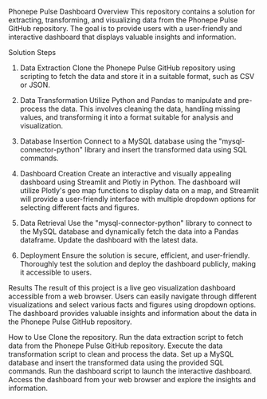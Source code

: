 Phonepe Pulse Dashboard
Overview
This repository contains a solution for extracting, transforming, and visualizing data from the Phonepe Pulse GitHub repository. The goal is to provide users with a user-friendly and interactive dashboard that displays valuable insights and information.

Solution Steps
1. Data Extraction
Clone the Phonepe Pulse GitHub repository using scripting to fetch the data and store it in a suitable format, such as CSV or JSON.

2. Data Transformation
Utilize Python and Pandas to manipulate and pre-process the data. This involves cleaning the data, handling missing values, and transforming it into a format suitable for analysis and visualization.

3. Database Insertion
Connect to a MySQL database using the "mysql-connector-python" library and insert the transformed data using SQL commands.

4. Dashboard Creation
Create an interactive and visually appealing dashboard using Streamlit and Plotly in Python. The dashboard will utilize Plotly's geo map functions to display data on a map, and Streamlit will provide a user-friendly interface with multiple dropdown options for selecting different facts and figures.

5. Data Retrieval
Use the "mysql-connector-python" library to connect to the MySQL database and dynamically fetch the data into a Pandas dataframe. Update the dashboard with the latest data.

6. Deployment
Ensure the solution is secure, efficient, and user-friendly. Thoroughly test the solution and deploy the dashboard publicly, making it accessible to users.

Results
The result of this project is a live geo visualization dashboard accessible from a web browser. Users can easily navigate through different visualizations and select various facts and figures using dropdown options. The dashboard provides valuable insights and information about the data in the Phonepe Pulse GitHub repository.

How to Use
Clone the repository.
Run the data extraction script to fetch data from the Phonepe Pulse GitHub repository.
Execute the data transformation script to clean and process the data.
Set up a MySQL database and insert the transformed data using the provided SQL commands.
Run the dashboard script to launch the interactive dashboard.
Access the dashboard from your web browser and explore the insights and information.
